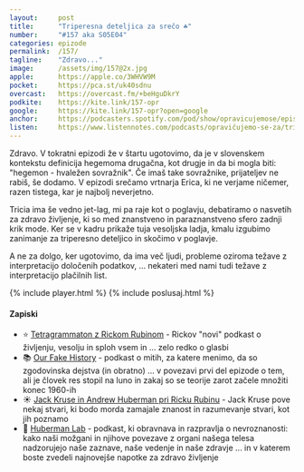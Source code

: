 ```yaml
---
layout: 	post
title:  	"Triperesna deteljica za srečo ☘️"
number: 	"#157 aka S05E04"
categories:	epizode
permalink:	/157/
tagline: 	"Zdravo..."
image:		/assets/img/157@2x.jpg
apple:		https://apple.co/3WHVW9M
pocket:		https://pca.st/uk40sdnu
overcast:	https://overcast.fm/+beHguDkrY
podkite:	https://kite.link/157-opr
google:		https://kite.link/157-opr?open=google
anchor:		https://podcasters.spotify.com/pod/show/opravicujemose/episodes/Triperesna-deteljica-za-sreo-e24qgqj
listen:		https://www.listennotes.com/podcasts/opravičujemo-se-za/triperesna-deteljica-za-srečo-tpxMPDw0ub3/embed/
---
```


Zdravo. V tokratni epizodi že v štartu ugotovimo, da je v slovenskem kontekstu definicija hegemoma drugačna, kot drugje in da bi mogla biti: "hegemon - hvaležen sovražnik". Če imaš take sovražnike, prijateljev ne rabiš, še dodamo. V epizodi srečamo vrtnarja Erica, ki ne verjame ničemer, razen tistega, kar je najbolj neverjetno. 

Tricia ima še vedno jet-lag, mi pa raje kot o poglavju, debatiramo o nasvetih za zdravo življenje, ki so med znanstveno in paraznanstveno sfero zadnji krik mode. Ker se v kadru prikaže tuja vesoljska ladja, kmalu izgubimo zanimanje za triperesno deteljico in skočimo v poglavje. 

A ne za dolgo, ker ugotovimo, da ima več ljudi, probleme oziroma težave z interpretacijo določenih podatkov, ... nekateri med nami tudi težave z interpretacijo plačilnih list. 

{% include player.html %}
{% include poslusaj.html %}

<!--break-->

#### Zapiski

- ⭐️ [Tetragrammaton z Rickom Rubinom](https://pod.link/1671669052) - Rickov "novi" podkast o življenju, vesolju in sploh vsem in ... zelo redko o glasbi 
- 📚 [Our Fake History](https://pod.link/1021703062/episode/e3b8897306ebf27aabea417915ff7a79) - podkast o mitih, za katere menimo, da so zgodovinska dejstva (in obratno) ... v povezavi prvi del epizode o tem, ali je človek res stopil na luno in zakaj so se teorije zarot začele množiti konec 1960-ih 
- ☀️ [Jack Kruse in Andrew Huberman pri Ricku Rubinu](https://pod.link/1671669052/episode/202556fd05044d2111aa46f340c8b57e) - Jack Kruse pove nekaj stvari, ki bodo morda zamajale znanost in razumevanje stvari, kot jih poznamo 
- 🧪 [Huberman Lab](https://pod.link/huberman-lab) - podkast, ki obravnava in razpravlja o nevroznanosti: kako naši možgani in njihove povezave z organi našega telesa nadzorujejo naše zaznave, naše vedenje in naše zdravje ... in v katerem boste zvedeli najnovejše napotke za zdravo življenje 